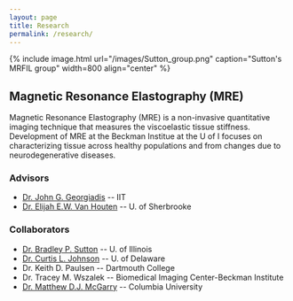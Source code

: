 ```yaml
---
layout: page
title: Research
permalink: /research/
---
```


{% include image.html url="/images/Sutton_group.png" caption="Sutton's MRFIL group" width=800 align="center" %}

## Magnetic Resonance Elastography (MRE)

Magnetic Resonance Elastography (MRE) is a non-invasive quantitative imaging technique that measures the viscoelastic tissue stiffness. Development of MRE at the Beckman Institue at the U of I focuses on characterizing tissue across healthy populations and from changes due to neurodegenerative diseases.


### Advisors

- [Dr. John G. Georgiadis][jgg] -- IIT
- [Dr. Elijah E.W. Van Houten][evh] -- U. of Sherbrooke

### Collaborators

- [Dr. Bradley P. Sutton][bps] -- U. of Illinois
- [Dr. Curtis L. Johnson][clj] -- U. of Delaware 
- Dr. Keith D. Paulsen -- Dartmouth College
- Dr. Tracey M. Wszalek -- Biomedical Imaging Center-Beckman Institute
- [Dr. Matthew D.J. McGarry][mmg] -- Columbia University


[jgg]: https://engineering.iit.edu/faculty/john-georgiadis
[evh]: https://www.usherbrooke.ca/gmecanique/departement/corps-professoral/elijah-van-houten/
[bps]: http://mrfil.bioen.illinois.edu/
[clj]: http://www.bme.udel.edu/curtis-johnson/

[mmg]: http://orion.bme.columbia.edu/ueil/person.php?id=mdm2206
